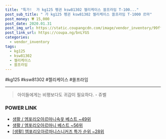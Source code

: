 ```yaml
--- 
title: "특가!  가 kg125 펭귄 ksw81302 젤리케이스 쏠프라임 T-100..." 
post_sub_title: " 가 kg125 펭귄 ksw81302 젤리케이스 쏠프라임 T-1000 르마" 
post_money: ₩ 15,000 
post_date: 2020.01.31 
post_img_url: https://static.coupangcdn.com/image/vendor_inventory/99ff/6163d70aebdd9f3d75c56ebab47854d4e5d6eecdb9f4f3ca2ca543606b30.jpg 
post_link_url: https://coupa.ng/bnLYGS 
categories: 
  - vendor_inventory 
tags: 
  - kg125 
  - ksw81302 
  - 젤리케이스 
  - 쏠프라임 
--- 
```

  #kg125 #ksw81302 #젤리케이스 #쏠프라임 
<hr> 

> 아이들에게는 비평보다도 귀감이 필요하다. - 쥬벨 


### POWER LINK

* <a href="https://blog.naver.com/santokki14/221784070218" target="_blank">생활 / 엠포리오아르마니속옷 베스트 ~49위</a>
* <a href="https://blog.naver.com/santokki14/221782492840" target="_blank">생활 / 엠포리오아르마니 베스트 ~56위</a>
* <a href="https://blog.naver.com/sakai111/221785163889" target="_blank"> [생활] 엠포리오아르마니스니커즈 특가 순위 ~28위</a>
